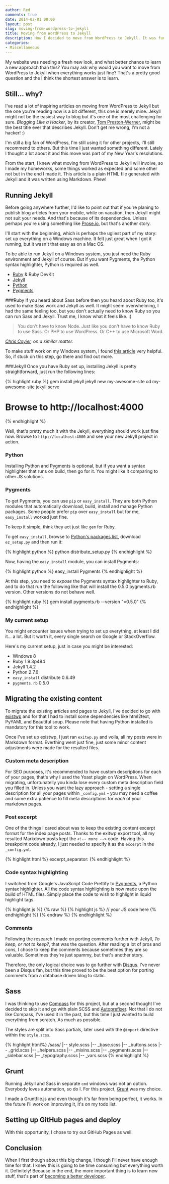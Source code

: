 ```yaml
---
author: Red
comments: true
date: 2014-02-01 08:00
layout: post
slug: moving-from-wordpress-to-jekyll
title: Moving from WordPress to Jekyll
description: How I decided to move from WordPress to Jekyll. It was fun to build, a lot to learn and very challenging.
categories:
- Miscellaneous
---
```


My website was needing a fresh new look, and what better chance to learn a new approach than this? You may ask why would you want to move from WordPress to Jekyll when everything works just fine? That's a pretty good question and the I think the shortest answer is to learn.

<!-- more -->

## Still... why?

I've read a lot of inspiring articles on moving from WordPress to Jekyll but the one you're reading now is a bit different, this one is merely mine. Jekyll might not be the easiest way to blog but it's one of the most challenging for sure. *Blogging Like a Hacker*, by its creator, [Tom Preston-Werner](http://tom.preston-werner.com/2008/11/17/blogging-like-a-hacker.html), might be the best title ever that describes Jekyll. Don't get me wrong, I'm not a hacker! :)

I'm still a big fan of WordPress, I'm still using it for other projects, I'll still recommend to others. But this time I just wanted something different. Lately I thought a lot about it and this move was part of my New Year's resolutions.

From the start, I knew what moving from WordPress to Jekyll will involve, so I made my homeworks, some things worked as expected and some other not but in the end I made it. This article is a plain HTML file generated with Jekyll and it was written using Markdown. Phew!

## Running Jekyll

Before going anywhere further, I'd like to point out that if you're planing to publish blog articles from your mobile, while on vacation, then Jekyll might not suit your needs. And that's because of its dependencies. Unless perhaps you're using something like [Prose.io](http://prose.io), but that's another story.

I'll start with the beginning, which is perhaps the ugliest part of my story: set up everything on a Windows machine. It felt just great when I got it running, but it wasn't that easy as on a Mac OS.

To be able to run Jekyll on a Windows system, you just need the Ruby environment and Jekyll of course. But if you want Pygments, the Python syntax highlighter, Python is required as well. 

- [Ruby](http://www.rubyinstaller.org/downloads/) & Ruby DevKit
- [Jekyll](http://jekyllrb.com/)
- [Python](http://www.python.org/download/)
- [Pygments](http://pygments.org/)

###Ruby
If you heard about Sass before then you heard about Ruby too, it's used to make Sass work and Jekyll as well. It might seem overwhelming, I had the same feeling too, but you don't actually need to know Ruby so you can run Sass and Jekyll. Trust me, I know what it feels like. :)

>You don't have to know Node. Just like you don't have to know Ruby to use Sass. Or PHP to use WordPress. Or C++ to use Microsoft Word.

*[Chris Coyier](http://24ways.org/2013/grunt-is-not-weird-and-hard/), on a similar matter.*

To make stuff work on my Windows system, I found [this article](http://www.madhur.co.in/blog/2011/09/01/runningjekyllwindows.html) very helpful. So, if stuck on this step, go there and find out more.

###Jekyll
Once you have Ruby set up, installing Jekyll is pretty straightforward, just run the following lines:

{% highlight ruby %}
gem install jekyll
jekyll new my-awesome-site
cd my-awesome-site
jekyll serve
# Browse to http://localhost:4000
{% endhighlight %}

Well, that's pretty much it with the Jekyll, everything should work just fine now. Browse to `http://localhost:4000` and see your new Jekyll project in action.

### Python
Installing Python and Pygments is optional, but if you want a syntax highlighter that runs on build, then go for it. You might like it comparing to other JS solutions.

### Pygments
To get Pygments, you can use `pip` or `easy_install`. They are both Python modules that automatically download, build, install and manage Python packages. Some people prefer `pip` over `easy_install` but for me, `easy_install` worked just fine.

To keep it simple, think they act just like `gem` for Ruby.

To get `easy_install`, browse to [Python's packages list](https://pypi.python.org/pypi/setuptools#windows), download `ez_setup.py` and then run it:

{% highlight python %}
python distribute_setup.py
{% endhighlight %}

Now, having the `easy_install` module, you can install Pygments:

{% highlight python %}
easy_install Pygments 
{% endhighlight %}

At this step, you need to *expose* the Pygments syntax highlighter to Ruby, and to do that run the following like that will install the 0.5.0 pygments.rb version. Other versions do not behave well.

{% highlight ruby %}
gem install pygments.rb --version "=0.5.0"
{% endhighlight %}

### My current setup
You might encounter issues when trying to set up everything, at least I did it... a lot. But it worth it, every single search on Google or StackOverflow.

Here's my current setup, just in case you might be interested: 

- Windows 8
- Ruby 1.9.3p484
- Jekyll 1.4.2
- Python 2.7.6
- `easy_install` distribute 0.6.49 
- `pygments.rb` 0.5.0


## Migrating the existing content 
To migrate the existing articles and pages to Jekyll, I've decided to go with [existwp](https://github.com/thomasf/exitwp) and for that I had to install some dependencies like html2text, PyYAML and Beautiful soup. Please note that having Python installed is mandatory for this tool to work.

Once I've set up existwp, I just ran `exitwp.py` and voila, all my posts were in Markdown format. Everthing went just fine, just some minor content adjustments were made for the resulted files.

### Custom meta description
For SEO purposes, it's recommended to have custom descriptions for each of your pages, that's why I used the Yoast plugin on WordPress. When migrating, unfortunatelly you kinda lose every custom meta description field you filled in. Unless you want the lazy approach - setting a single description for all your pages within `_config.yml` - you may need a coffee and some extra patience to fill meta descriptions for *each* of your markdown pages.

### Post excerpt
One of the things I cared about was to keep the existing content excerpt format for the index page posts. Thanks to the exitwp export tool, all my resulted Markdown posts kept the `<!-- more -->` code. Having this breakpoint code already, I just needed to specify it as the `excerpt` in the `_config.yml`.

{% highlight html %}
excerpt_separator: <!-- more -->
{% endhighlight %}

### Code syntax highlighting
I switched from Google's JavaScript Code Prettify to [Pygments](http://pygments.org/), a Python syntax highlighter. All the code syntax highlighting is now made upon the build of HTML files. Simply place the code to wish to highlight in liquid highlight tags.

{% highlight js %}
{% raw %}
{% highlight js %}
// your JS code here
{% endhighlight %}
{% endraw %}
{% endhighlight %}


### Comments
Following the research I made on porting comments further with Jekyll, *To keep, or not to keep?*, that was the question. After reading a lot of pros and cons, I chose to keep the comments because sometimes they are so valuable. Sometimes they're just spammy, but that's another story.

Therefore, the only logical choice was to go further with [Disqus](http://disqus.com/). I've never been a Disqus fan, but this time proved to be the best option for porting comments from a database driven blog to static.

## Sass
I was thinking to use [Compass](http://compass-style.org/) for this project, but at a second thought I've decided to skip it and go with plain SCSS and [Autoprefixer](https://github.com/ai/autoprefixer). Not that I do not like Compass, I've used it in the past, but this time I just wanted to build everything from scratch. As much as possible.

The styles are split into Sass partials, later used with the `@import` directive within the `style.scss`.

{% highlight html%}
/sass/
|--  style.scss
|--  _base.scss
|--  _buttons.scss
|--  _grid.scss
|--  _helpers.scss
|--  _mixins.scss
|--  _pygments.scss
|--  _sidebar.scss
|--  _typography.scss
|--  _vars.scss
{% endhighlight %}

## Grunt
Running Jekyll and Sass in separate `cmd` windows was not an option. Everybody loves automation, so do I. For this project, [Grunt](http://gruntjs.com/) was my choice.

I made a Gruntfile.js and even though it's far from being perfect, it works. In the future I'll work on improving it, it's on my todo list.

## Setting up GitHub pages and deploy
With this opportunity, I chose to try out GitHub Pages as well.

## Conclusion
When I first though about this big change, I though I'll never have enough time for that. I knew this is going to be time consuming but everything worth it. Definitely! Because in the end, the more important thing is to learn new stuff, that's part of [becoming a better developer](http://www.red-team-design.com/becoming-a-better-developer).